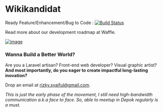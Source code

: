 # Wikikandidat

Ready Feature/Enhancement/Bug to Code : [![Build Status](https://badge.waffle.io/rizkysyaiful/wikikandidat.png?label=Ready)](https://waffle.io/rizkysyaiful/wikikandidat)

Read more about our development roadmap at Waffle.

[![image](https://cloud.githubusercontent.com/assets/2253841/20073683/bbb76df0-a55f-11e6-9125-c5490f1dd4a0.png)](https://waffle.io/rizkysyaiful/wikikandidat)

### Wanna Build a Better World?

Are you a Laravel artisan? Front-end web developer? Visual graphic artist? **And most importantly, do you eager to create impactful long-lasting inovation?**

Drop an email at rizky.syaiful@gmail.com.

_This is just the early phase of the movement, I still need high-bandwidth communication a.k.a face to face. So, able to meetup in Depok regularly is a must._